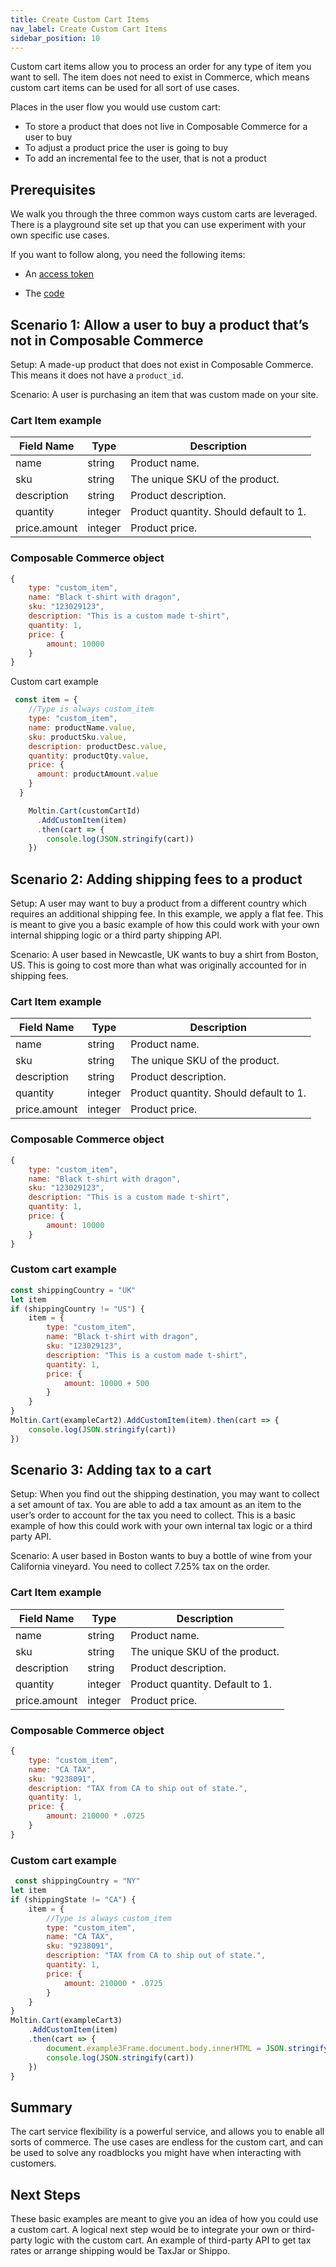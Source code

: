 ```yaml
---
title: Create Custom Cart Items
nav_label: Create Custom Cart Items
sidebar_position: 10
---
```


Custom cart items allow you to process an order for any type of item you want to sell. The item does not need to exist in Commerce, which means custom cart items can be used for all sort of use cases.

Places in the user flow you would use custom cart:

- To store a product that does not live in Composable Commerce for a user to buy
- To adjust a product price the user is going to buy
- To add an incremental fee to the user, that is not a product

## Prerequisites

We walk you through the three common ways custom carts are leveraged. There is a playground site set up that you can use experiment with your own specific use cases.

If you want to follow along, you need the following items:

- An [access token](/docs/commerce-cloud/api-overview/your-first-api-request#get-an-access-token)

- The [code](https://gist.github.com/gje4)


## Scenario 1: Allow a user to buy a product thatʼs not in Composable Commerce

Setup: A made-up product that does not exist in Composable Commerce. This means it does not have a `product_id`.

Scenario: A user is purchasing an item that was custom made on your site.

### Cart Item example

| Field Name | Type | Description |
| --- | --- | --- |
| name | string | Product name. |
| sku | string | The unique SKU of the product. |
| description | string | Product description. |
| quantity | integer | Product quantity. Should default to 1. |
| price.amount | integer | Product price. |

### Composable Commerce object

```javascript
{
	type: "custom_item",
	name: "Black t-shirt with dragon",
	sku: "123029123",
	description: "This is a custom made t-shirt",
	quantity: 1,
	price: {
		amount: 10000
	}
}
```

Custom cart example

```javascript
 const item = {
    //Type is always custom_item
    type: "custom_item",
    name: productName.value,
    sku: productSku.value,
    description: productDesc.value,
    quantity: productQty.value,
    price: {
      amount: productAmount.value
    }
  }

    Moltin.Cart(customCartId)
      .AddCustomItem(item)
      .then(cart => {
        console.log(JSON.stringify(cart))
	})
```

## Scenario 2: Adding shipping fees to a product

Setup: A user may want to buy a product from a different country which requires an additional shipping fee. In this example, we apply a flat fee. This is meant to give you a basic example of how this could work with your own internal shipping logic or a third party shipping API.

Scenario: A user based in Newcastle, UK wants to buy a shirt from Boston, US. This is going to cost more than what was originally accounted for in shipping fees.

### Cart Item example

| Field Name | Type | Description |
| --- | --- | --- |
| name | string | Product name. |
| sku | string | The unique SKU of the product. |
| description | string | Product description. |
| quantity | integer | Product quantity. Should default to 1. |
| price.amount | integer | Product price. |

### Composable Commerce object

```javascript
{
	type: "custom_item",
	name: "Black t-shirt with dragon",
	sku: "123029123",
	description: "This is a custom made t-shirt",
	quantity: 1,
	price: {
		amount: 10000
	}
}
```

### Custom cart example

```javascript
const shippingCountry = "UK"
let item
if (shippingCountry != "US") {
	item = {
		type: "custom_item",
		name: "Black t-shirt with dragon",
		sku: "123029123",
		description: "This is a custom made t-shirt",
		quantity: 1,
		price: {
			amount: 10000 + 500
		}
	}
}
Moltin.Cart(exampleCart2).AddCustomItem(item).then(cart => {
	console.log(JSON.stringify(cart))
})
```

## Scenario 3: Adding tax to a cart

Setup: When you find out the shipping destination, you may want to collect a set amount of tax. You are able to add a tax amount as an item to the userʼs order to account for the tax you need to collect. This is a basic example of how this could work with your own internal tax logic or a third party API.

Scenario: A user based in Boston wants to buy a bottle of wine from your California vineyard. You need to collect 7.25% tax on the order.

### Cart Item example

| Field Name | Type | Description |
| --- | --- | --- |
| name | string | Product name. |
| sku | string | The unique SKU of the product. |
| description | string | Product description. |
| quantity | integer | Product quantity. Default to 1. |
| price.amount | integer | Product price. |

### Composable Commerce object

```javascript
{
	type: "custom_item",
	name: "CA TAX",
	sku: "9238091",
	description: "TAX from CA to ship out of state.",
	quantity: 1,
	price: {
		amount: 210000 * .0725
	}
}
```

### Custom cart example

```javascript
 const shippingCountry = "NY"
let item
if (shippingState != "CA") {
	item = {
		//Type is always custom_item
		type: "custom_item",
		name: "CA TAX",
		sku: "9238091",
		description: "TAX from CA to ship out of state.",
		quantity: 1,
		price: {
			amount: 210000 * .0725
		}
	}
}
Moltin.Cart(exampleCart3)
	.AddCustomItem(item)
	.then(cart => {
		document.example3Frame.document.body.innerHTML = JSON.stringify(cart)
		console.log(JSON.stringify(cart))
	})
}
```

## Summary

The cart service flexibility is a powerful service, and allows you to enable all sorts of commerce. The use cases are endless for the custom cart, and can be used to solve any roadblocks you might have when interacting with customers.

## Next Steps

These basic examples are meant to give you an idea of how you could use a custom cart. A logical next step would be to integrate your own or third-party logic with the custom cart. An example of third-party API to get tax rates or arrange shipping would be TaxJar or Shippo.

